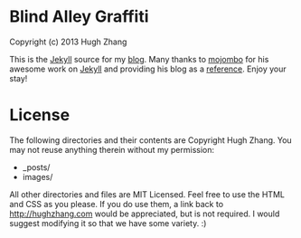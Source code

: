 # Blind Alley Graffiti

Copyright (c) 2013 Hugh Zhang

This is the [Jekyll](http://github.com/mojombo/jekyll) source for my
[blog](http://darylyeo.com). Many thanks to
[mojombo](https://github.com/mojombo) for his awesome work on
[Jekyll](http://github.com/mojombo/jekyll) and providing his blog as a
[reference](http://tom.preston-werner.com/). Enjoy your stay!

# License

The following directories and their contents are Copyright Hugh Zhang.
You may not reuse anything therein without my permission:

* _posts/
* images/
  
All other directories and files are MIT Licensed. Feel free to use the HTML and
CSS as you please. If you do use them, a link back to http://hughzhang.com would
be appreciated, but is not required. I would suggest modifying it so that
we have some variety. :)
